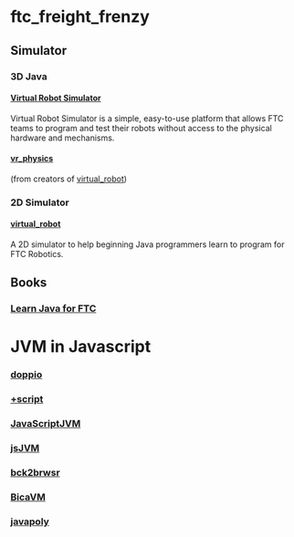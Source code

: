 # ftc_freight_frenzy

## Simulator

### 3D Java 

#### [Virtual Robot Simulator](http://virtualftc.org/get-started/)
Virtual Robot Simulator is a simple, easy-to-use platform that allows FTC teams to program and test their robots without access to the physical hardware and mechanisms.

#### [vr_physics](https://github.com/beta8397/vr_physics)
(from creators of [virtual_robot](https://github.com/Beta8397/virtual_robot))

### 2D Simulator
#### [virtual_robot](https://github.com/Beta8397/virtual_robot)
  A 2D simulator to help beginning Java programmers learn to program for FTC Robotics.

## Books

### [Learn Java for FTC](https://raw.githubusercontent.com/alan412/LearnJavaForFTC/master/LearnJavaForFTC.pdf)

# JVM in Javascript

### [doppio](https://plasma-umass.org/doppio-demo/)
### [+script](https://www.keithschwarz.com/+script/)
### [JavaScriptJVM](http://jivings.github.io/jsJVM/)
### [jsJVM](https://github.com/Jivings/jsJVM)
### [bck2brwsr](https://github.com/jtulach/bck2brwsr)
### [BicaVM](https://www.surf-the-edge.com/2011/11/15/bicavm-jvm-in-javascript-why/)
### [javapoly](https://www.javapoly.com/)
